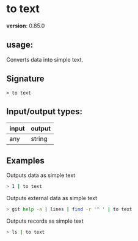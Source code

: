 # to text

**version**: 0.85.0

## **usage**:

Converts data into simple text.

## Signature

`> to text `

## Input/output types:

| input | output |
| ----- | ------ |
| any   | string |

## Examples

Outputs data as simple text

```bash
> 1 | to text
```

Outputs external data as simple text

```bash
> git help -a | lines | find -r '^ ' | to text
```

Outputs records as simple text

```bash
> ls | to text
```
